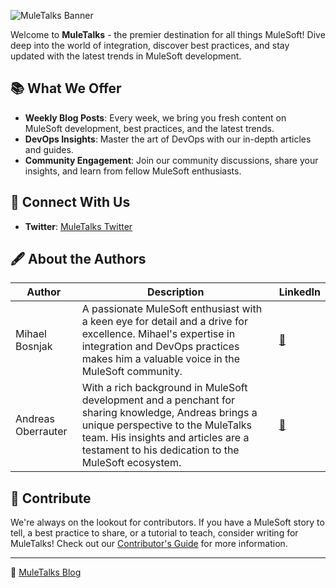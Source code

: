![MuleTalks Banner](https://muletalks.dev/wp-content/uploads/2023/08/White-Minimalist-Business-Logo-3602288489-e1692105362512.png)

Welcome to **MuleTalks** - the premier destination for all things MuleSoft! Dive deep into the world of integration, discover best practices, and stay updated with the latest trends in MuleSoft development.

## 📚 What We Offer

- **Weekly Blog Posts**: Every week, we bring you fresh content on MuleSoft development, best practices, and the latest trends.
- **DevOps Insights**: Master the art of DevOps with our in-depth articles and guides.
- **Community Engagement**: Join our community discussions, share your insights, and learn from fellow MuleSoft enthusiasts.

## 🤝 Connect With Us

- **Twitter**: [MuleTalks Twitter](https://twitter.com/muletalks)

## 🖋 About the Authors

| Author | Description | LinkedIn |
|--------|-------------|----------|
| Mihael Bosnjak | A passionate MuleSoft enthusiast with a keen eye for detail and a drive for excellence. Mihael's expertise in integration and DevOps practices makes him a valuable voice in the MuleSoft community. | [🔗](https://www.linkedin.com/in/mihaelbos/) |
| Andreas Oberrauter | With a rich background in MuleSoft development and a penchant for sharing knowledge, Andreas brings a unique perspective to the MuleTalks team. His insights and articles are a testament to his dedication to the MuleSoft ecosystem. | [🔗](https://www.linkedin.com/in/andreasoberrauter/) |

## 🤖 Contribute

We're always on the lookout for contributors. If you have a MuleSoft story to tell, a best practice to share, or a tutorial to teach, consider writing for MuleTalks! Check out our [Contributor's Guide](https://github.com/muletalks/public-assets/blob/master/CONTRIBUTING.md) for more information.

---

🔗 [MuleTalks Blog](https://muletalks.dev/)

